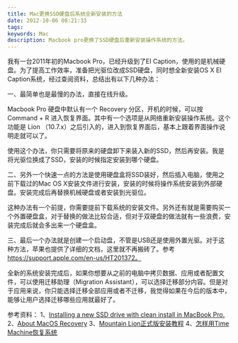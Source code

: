 ```yaml
---
title: Mac更换SSD硬盘后系统全新安装的方法
date: 2012-10-06 08:21:33
tags:
keywords: Mac
description: Macbook pro更换了SSD硬盘后重新安装操作系统的方法。
---
```


我有一台2011年初的Macbook Pro，已经升级到了EI Caption，使用的是机械硬盘。为了提高工作效率，准备把光驱位改成SSD硬盘，同时想全新安装OS X EI Caption系统，经过查阅资料，总结出有以下几种办法：

一、最简单也是最慢的办法，直接在线升级。

Macbook Pro 硬盘中默认有一个 Recovery 分区，开机的时候，可以按 Command + R 进入恢复界面。其中有一个选项是从网络重新安装操作系统。这个功能是 Lion （10.7.x）之后引入的，进入到恢复界面后，基本上跟着界面操作说明走就可以了。

使用这个办法，你只需要将原来的硬盘卸下来装入新的SSD，然后再安装。我是将光驱位换成了SSD，安装的时候指定安装到哪个硬盘。

二、另外一个快速一点的方法是使用硬盘盒将SSD装好，然后插入电脑，使用之前下载过的Mac OS X安装文件进行安装，安装的时候将操作系统安装到外部硬盘。安装完成后再替换机械硬盘或者安装到光驱位。

这种办法有一个前提，你需要提前下载系统的安装文件。另外还有就是需要购买一个外置硬盘盒，对于替换的做法比较合适，但对于双硬盘的做法就有一些浪费，安装完成后就会多出来一个硬盘盒。

三、最后一个办法就是创建一个启动盘，不管是USB还是使用外置光驱。对于这种方法，苹果也提供了详细的文档，这里就不再搬砖了。参考 https://support.apple.com/en-us/HT201372。

全新的系统安装完成后，如果你想要从之前的电脑中拷贝数据、应用或者配置文件，可以使用迁移助理（Migration  Assistant），可以选择迁移部分内容。但是对于应用来说，你只能选择迁移全部应用或者不迁移，我觉得如果在今后的版本中，能够让用户选择迁移哪些应用就最好了。

参考资料：
1、[Installing a new SSD drive with clean install in MacBook Pro.](https://www.bleepingcomputer.com/forums/t/631654/installing-a-new-ssd-drive-with-clean-install-in-macbook-pro/)
2、[About MacOS Recovery](https://support.apple.com/en-us/HT201314)
3、[Mountain Lion正式版安装教程](http://apple.tgbus.com/tutorial/system/201111/20111121151703.shtml)
4、[怎样用Time Machine恢复系统](http://mac.pcbeta.com/thread-98886-1-1.html)
